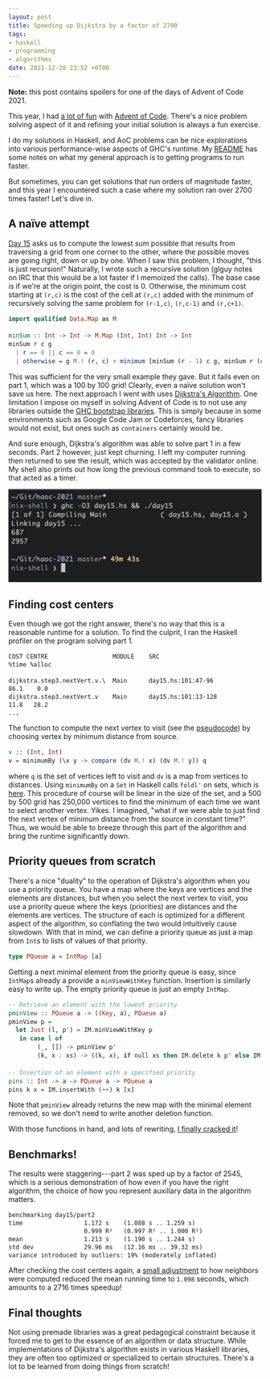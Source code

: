 ```yaml
---
layout: post
title: Speeding up Dijkstra by a factor of 2700
tags:
- haskell
- programming
- algorithms
date: 2021-12-28 23:52 +0700
---
```

**Note:** this post contains spoilers for one of the days of Advent of
Code 2021.

This year, I had [a lot of fun](https://github.com/siraben/haoc-2021/)
with [Advent of Code](https://adventofcode.com/2021/).  There's a nice
problem solving aspect of it and refining your initial solution is
always a fun exercise.

I do my solutions in Haskell, and AoC problems can be nice
explorations into various performance-wise aspects of GHC's runtime.
My
[README](https://github.com/siraben/haoc-2021/#haskell-advent-of-code-2021)
has some notes on what my general approach is to getting programs to
run faster.

But sometimes, you can get solutions that run orders of magnitude
faster, and this year I encountered such a case where my solution ran
over 2700 times faster!  Let's dive in.

## A naïve attempt
[Day 15](https://adventofcode.com/2021/day/15) asks us to compute the
lowest sum possible that results from traversing a grid from one
corner to the other, where the possible moves are going right, down or
up by one.  When I saw this problem, I thought, "this is just
recursion!"  Naturally, I wrote such a recursive solution (glguy notes
on IRC that this would be a lot faster if I memoized the calls).  The
base case is if we're at the origin point, the cost is 0.  Otherwise,
the minimum cost starting at `(r,c)` is the cost of the cell at
`(r,c)` added with the minimum of recursively solving the same problem
for `(r-1,c)`, `(r,c-1)` and `(r,c+1)`.

```haskell
import qualified Data.Map as M

minSum :: Int -> Int -> M.Map (Int, Int) Int -> Int
minSum r c g
  | r == 0 || c == 0 = 0
  | otherwise = g M.! (r, c) + minimum [minSum (r - 1) c g, minSum r (c - 1) g, minSum r (c + 1) g]
```

This was sufficient for the very small example they gave.  But it
fails even on part 1, which was a 100 by 100 grid!  Clearly, even a
naïve solution won't save us here.  The next approach I went with uses
[Dijkstra's
Algorithm](https://en.wikipedia.org/wiki/Dijkstra%27s_algorithm). One
limitation I impose on myself in solving Advent of Code is to not use
any libraries outside the [GHC bootstrap
libraries](https://downloads.haskell.org/~ghc/latest/docs/html/libraries/index.html).
This is simply because in some environments such as Google Code Jam or
Codeforces, fancy libraries would not exist, but ones such as
`containers` certainly would be.

And sure enough, Dijkstra's algorithm was able to solve part 1 in a
few seconds.  Part 2 however, just kept churning.  I left my computer
running then returned to see the result, which was accepted by the
validator online.  My shell also prints out how long the previous
command took to execute, so that acted as a timer.

![First success](/assets/day15slow.png)

## Finding cost centers
Even though we got the right answer, there's no way that this is a
reasonable runtime for a solution.  To find the culprit, I ran the
Haskell profiler on the program solving part 1.

```
COST CENTRE                  MODULE    SRC                        %time %alloc

dijkstra.step3.nextVert.v.\  Main      day15.hs:101:47-96          86.1    0.0
dijkstra.step3.nextVert.v    Main      day15.hs:101:13-128         11.8   28.2
...
```

The function to compute the next vertex to visit (see the
[pseudocode](https://en.wikipedia.org/wiki/Dijkstra%27s_algorithm#Pseudocode))
by choosing vertex by minimum distance from source.

```haskell
v :: (Int, Int)
v = minimumBy (\x y -> compare (dv M.! x) (dv M.! y)) q
```

where `q` is the set of vertices left to visit and `dv` is a map from
vertices to distances.  Using `minimumBy` on a `Set` in Haskell calls
`foldl'` on sets, which is
[here](https://hackage.haskell.org/package/containers-0.6.5.1/docs/src/Data.Set.Internal.html#foldl%27).
This procedure of course will be linear in the size of the set, and a
500 by 500 grid has 250,000 vertices to find the minimum of each time
we want to select another vertex.  Yikes.  I imagined, "what if we were
able to just find the next vertex of minimum distance from the source
in constant time?"  Thus, we would be able to breeze through this part
of the algorithm and bring the runtime significantly down.

## Priority queues from scratch
There's a nice "duality" to the operation of Dijkstra's algorithm when
you use a priority queue.  You have a map where the keys are vertices
and the elements are distances, but when you select the next vertex to
visit, you use a priority queue where the keys (priorities) are
distances and the elements are vertices.  The structure of each is
optimized for a different aspect of the algorithm, so conflating the
two would intuitively cause slowdown.  With that in mind, we can
define a priority queue as just a map from `Int`s to lists of values
of that priority.

```haskell
type PQueue a = IntMap [a]
```

Getting a next minimal element from the priority queue is easy, since
`IntMap`s already a provide a `minViewWithKey` function.  Insertion is
similarly easy to write up.  The empty priority queue is just an empty
`IntMap`.

```haskell
-- Retrieve an element with the lowest priority
pminView :: PQueue a -> ((Key, a), PQueue a)
pminView p =
  let Just (l, p') = IM.minViewWithKey p
   in case l of
        (_, []) -> pminView p'
        (k, x : xs) -> ((k, x), if null xs then IM.delete k p' else IM.insert k xs p')

-- Insertion of an element with a specified priority
pins :: Int -> a -> PQueue a -> PQueue a
pins k x = IM.insertWith (++) k [x]
```

Note that `pminView` already returns the new map with the minimal
element removed, so we don't need to write another deletion function.

With those functions in hand, and lots of rewriting, [I finally
cracked
it](https://github.com/siraben/haoc-2021/commit/7a52a62eee7f45b0e9612948ef43c09f22ecd78b#diff-3cc7997ef8ee621857f43efc5829f5e774da63a889e78819714e25f6501f0af7)!

## Benchmarks!
The results were staggering---part 2 was sped up by a factor of 2545,
which is a serious demonstration of how even if you have the right
algorithm, the choice of how you represent auxillary data in the
algorithm matters.

```
benchmarking day15/part2
time                 1.172 s    (1.088 s .. 1.259 s)
                     0.999 R²   (0.997 R² .. 1.000 R²)
mean                 1.213 s    (1.190 s .. 1.244 s)
std dev              29.96 ms   (12.16 ms .. 39.32 ms)
variance introduced by outliers: 19% (moderately inflated)
```

After checking the cost centers again, a [small
adjustment](https://github.com/siraben/haoc-2021/commit/1cf5e6e37b780e46ff5947048663349978ae2509#diff-3cc7997ef8ee621857f43efc5829f5e774da63a889e78819714e25f6501f0af7)
to how neighbors were computed reduced the mean running time to
`1.098` seconds, which amounts to a 2716 times speedup!

## Final thoughts
Not using premade libraries was a great pedagogical constraint because
it forced me to get to the essence of an algorithm or data structure.
While implementations of Dijkstra's algorithm exists in various
Haskell libraries, they are often too optimized or specialized to
certain structures.  There's a lot to be learned from doing things
from scratch!
